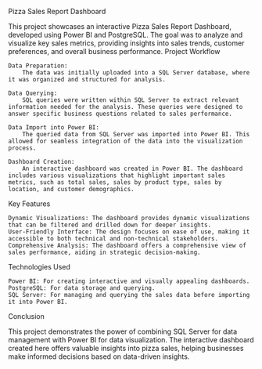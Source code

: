 Pizza Sales Report Dashboard

This project showcases an interactive Pizza Sales Report Dashboard, developed using Power BI and PostgreSQL. The goal was to analyze and visualize key sales metrics, providing insights into sales trends, customer preferences, and overall business performance.
Project Workflow

    Data Preparation:
        The data was initially uploaded into a SQL Server database, where it was organized and structured for analysis.

    Data Querying:
        SQL queries were written within SQL Server to extract relevant information needed for the analysis. These queries were designed to answer specific business questions related to sales performance.

    Data Import into Power BI:
        The queried data from SQL Server was imported into Power BI. This allowed for seamless integration of the data into the visualization process.

    Dashboard Creation:
        An interactive dashboard was created in Power BI. The dashboard includes various visualizations that highlight important sales metrics, such as total sales, sales by product type, sales by location, and customer demographics.

Key Features

    Dynamic Visualizations: The dashboard provides dynamic visualizations that can be filtered and drilled down for deeper insights.
    User-Friendly Interface: The design focuses on ease of use, making it accessible to both technical and non-technical stakeholders.
    Comprehensive Analysis: The dashboard offers a comprehensive view of sales performance, aiding in strategic decision-making.

Technologies Used

    Power BI: For creating interactive and visually appealing dashboards.
    PostgreSQL: For data storage and querying.
    SQL Server: For managing and querying the sales data before importing it into Power BI.


Conclusion

This project demonstrates the power of combining SQL Server for data management with Power BI for data visualization. The interactive dashboard created here offers valuable insights into pizza sales, helping businesses make informed decisions based on data-driven insights.
